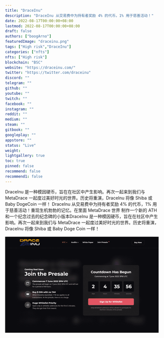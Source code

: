 ```yaml
---
title: "DraceInu"
description: "DraceInu 从交易费中为持有者奖励 4% 的代币，1% 用于慈善活动！"
date: 2022-08-17T00:00:00+08:00
lastmod: 2022-08-17T00:00:00+08:00
draft: false
authors: ["boogArno"]
featuredImage: "draceinu.png"
tags: ["High risk","DraceInu"]
categories: ["nfts"]
nfts: ["High risk"]
blockchain: "BSC"
website: "https://draceinu.com/"
twitter: "https://twitter.com/draceinu"
discord: ""
telegram: ""
github: ""
youtube: ""
twitch: ""
facebook: ""
instagram: ""
reddit: ""
medium: ""
steam: ""
gitbook: ""
googleplay: ""
appstore: ""
status: "Live"
weight: 
lightgallery: true
toc: true
pinned: false
recommend: false
recommend1: false
---
```

DraceInu 是一种模因硬币，旨在在社区中产生影响。再次一起来到我们与 MetaDrace 一起度过美好时光的世界。历史将重演，DraceInu 将像 Shiba 或 Baby DogeCoin 一样！
DraceInu 从交易费中为持有者奖励 4% 的代币，1% 用于慈善活动！重现生机勃勃的记忆。在里面
MetaDrace 世界
制作一个新的 ATH 和一个纪念过去的纪念碑的小版本DraceInu 是一种模因硬币，旨在在社区中产生影响。再次一起来到我们与 MetaDrace 一起度过美好时光的世界。历史将重演，DraceInu 将像 Shiba 或 Baby Doge Coin 一样！

![draceinu-dapp-high-risk-bsc-image1-500x315_cb0f8e1bc8901addd3075c3aaf85706b](draceinu-dapp-high-risk-bsc-image1-500x315_cb0f8e1bc8901addd3075c3aaf85706b.png)

